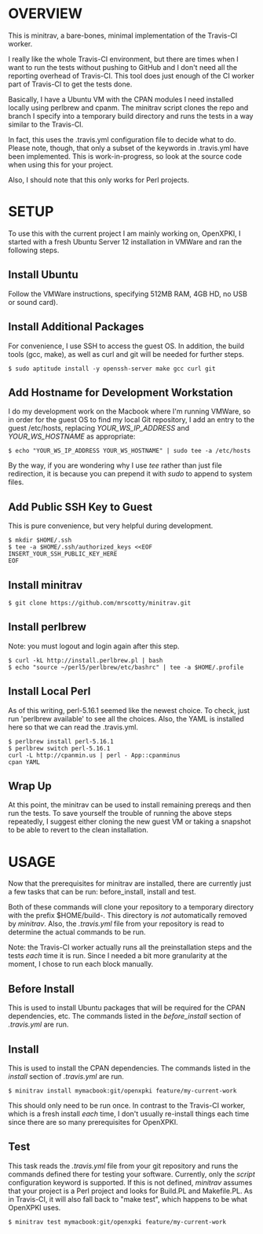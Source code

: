 # OVERVIEW

This is minitrav, a bare-bones, minimal implementation of the Travis-CI worker.

I really like the whole Travis-CI environment, but there are times when
I want to run the tests without pushing to GitHub and I don't need all the
reporting overhead of Travis-CI. This tool does just enough of the CI worker
part of Travis-CI to get the tests done.

Basically, I have a Ubuntu VM with the CPAN modules I need
installed locally using perlbrew and cpanm. The minitrav script
clones the repo and branch I specify into a temporary build
directory and runs the tests in a way similar to the Travis-CI.

In fact, this uses the .travis.yml configuration file to decide
what to do. Please note, though, that only a subset of the keywords
in .travis.yml have been implemented. This is work-in-progress, so
look at the source code when using this for your project.

Also, I should note that this only works for Perl projects.

# SETUP

To use this with the current project I am mainly working on, OpenXPKI,
I started with a fresh Ubuntu Server 12 installation in VMWare and ran 
the following steps.

## Install Ubuntu

Follow the VMWare instructions, specifying 512MB RAM, 4GB HD, no USB or
sound card).

## Install Additional Packages

For convenience, I use SSH to access the guest OS. In addition, the
build tools (gcc, make), as well as curl and git will be needed for
further steps.

    $ sudo aptitude install -y openssh-server make gcc curl git

## Add Hostname for Development Workstation

I do my development work on the Macbook where I'm running VMWare, so
in order for the guest OS to find my local Git repository, I add an
entry to the guest /etc/hosts, replacing *YOUR\_WS\_IP\_ADDRESS* and
*YOUR\_WS\_HOSTNAME* as appropriate:

    $ echo "YOUR_WS_IP_ADDRESS YOUR_WS_HOSTNAME" | sudo tee -a /etc/hosts

By the way, if you are wondering why I use *tee* rather than just file 
redirection, it is because you can prepend it with *sudo* to append to
system files.

## Add Public SSH Key to Guest

This is pure convenience, but very helpful during development.

    $ mkdir $HOME/.ssh
    $ tee -a $HOME/.ssh/authorized_keys <<EOF
    INSERT_YOUR_SSH_PUBLIC_KEY_HERE
    EOF

## Install minitrav

    $ git clone https://github.com/mrscotty/minitrav.git

## Install perlbrew

Note: you must logout and login again after this step.

    $ curl -kL http://install.perlbrew.pl | bash
    $ echo "source ~/perl5/perlbrew/etc/bashrc" | tee -a $HOME/.profile

## Install Local Perl

As of this writing, perl-5.16.1 seemed like the newest choice. To check,
just run 'perlbrew available' to see all the choices. Also, the YAML is
installed here so that we can read the .travis.yml.

    $ perlbrew install perl-5.16.1
    $ perlbrew switch perl-5.16.1
    curl -L http://cpanmin.us | perl - App::cpanminus
    cpan YAML

## Wrap Up

At this point, the minitrav can be used to install remaining prereqs and then
run the tests. To save yourself the trouble of running the above steps repeatedly,
I suggest either cloning the new guest VM or taking a snapshot to be able
to revert to the clean installation.

# USAGE

Now that the prerequisites for minitrav are installed, there are currently just
a few tasks that can be run: before\_install, install and test.

Both of these commands will clone your repository to a temporary directory
with the prefix $HOME/build-. This directory is *not* automatically removed
by *minitrav*. Also, the *.travis.yml* file from your repository is read to
determine the actual commands to be run.

Note: the Travis-CI worker actually runs all the preinstallation steps and
the tests *each* time it is run. Since I needed a bit more granularity
at the moment, I chose to run each block manually.

## Before Install

This is used to install Ubuntu packages that will be required for the
CPAN dependencies, etc. The commands listed in the *before\_install*
section of *.travis.yml* are run.

## Install

This is used to install the CPAN dependencies. The commands listed in 
the *install* section of *.travis.yml* are run.

    $ minitrav install mymacbook:git/openxpki feature/my-current-work

This should only need to be run once. In contrast to the Travis-CI worker,
which is a fresh install *each* time, I don't usually re-install things
each time since there are so many prerequisites for OpenXPKI.

## Test

This task reads the *.travis.yml* file from your git repository and runs the
commands defined there for testing your software. Currently, only the 
*script* configuration keyword is supported. If this is not defined, *minitrav*
assumes that your project is a Perl project and looks for Build.PL and
Makefile.PL. As in Travis-CI, it will also fall back to "make test", which 
happens to be what OpenXPKI uses.

    $ minitrav test mymacbook:git/openxpki feature/my-current-work


